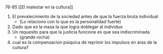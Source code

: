 76-85
[[El malestar en la cultura]]

1)  El prevalecimiento de la sociedad antes de que la fuerza bruta individual
	- (Lo relaciono con lo que es la personalidad fuerte)
2)  Dado que es la masa la que logra doblegar al individuo
3) Un requesito para que la justicia funcione es que sea indiscriminada
	- (grande rocha)
4) cual es la compensacion psiquica de reprimir los impulsos en aras de la cultura?
	
